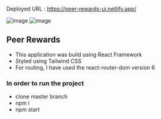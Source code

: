 Deployed URL : https://peer-rewards-ui.netlify.app/

![image](https://user-images.githubusercontent.com/22127725/225124231-64cde144-beca-454d-9521-1264383685fd.png)
![image](https://user-images.githubusercontent.com/22127725/225126107-828584d4-e9ee-4b46-b348-383d1bfb90c0.png)


## Peer Rewards
- This application was build using React Framework
- Styled using Tailwind CSS
- For routing, I have used the react-router-dom version 6

### In order to run the project
- clone master branch
- npm i
- npm start
 
